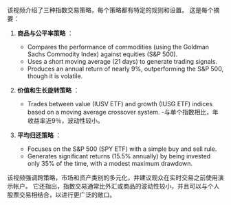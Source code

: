 该视频介绍了三种指数交易策略，每个策略都有特定的规则和设置。 这是每个摘要：

1. **商品与公平率策略** ：
   - Compares the performance of commodities (using the Goldman Sachs Commodity Index) against equities (S&P 500).
   - Uses a short moving average (21 days) to generate trading signals.
   - Produces an annual return of nearly 9%, outperforming the S&P 500, though it is volatile.

2. **价值和生长旋转策略** ：
   - Trades between value (IUSV ETF) and growth (IUSG ETF) indices based on a moving average crossover system.
   -与单个指数相比，年收益率近9％，波动性较小。

3. **平均归还策略** ：
   - Focuses on the S&P 500 (SPY ETF) with a simple buy and sell rule.
   - Generates significant returns (15.5% annually) by being invested only 35% of the time, with a modest maximum drawdown.

该视频强调跨策略，市场和资产类别的多元化，并建议观众在实时交易之前使用演示帐户。 它还指出，指数交易通常比外汇或商品的波动性较小，并且可以与个人股票交易相结合，以进行更广泛的敞口。
